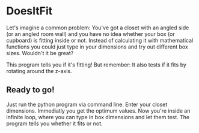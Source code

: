 # DoesItFit
Let's imagine a common problem: You've got a closet with an angled side (or an angled room wall) and you have no idea whether your box (or cupboard) is fitting inside or not. Instead of calculating it with mathematical functions you could just type in your dimensions and try out different box sizes. Wouldn't it be great?

This program tells you if it's fitting! But remember: It also tests if it fits by rotating around the z-axis.

## Ready to go!
Just run the python program via command line. Enter your closet dimensions. Immediatly you get the optimum values.
Now you're inside an infinite loop, where you can type in box dimensions and let them test.
The program tells you whether it fits or not.
